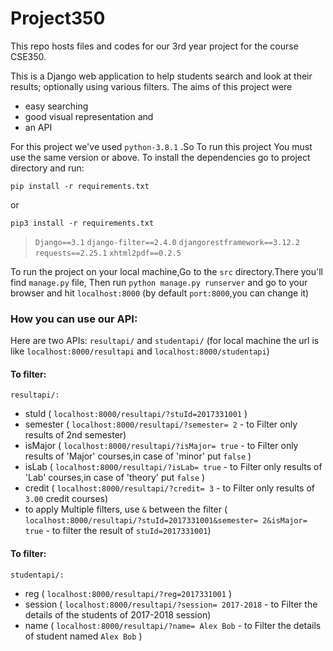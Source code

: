 <h1> Project350 </h1>
  This repo hosts files and codes for our 3rd year project for the course CSE350.

  This is a Django web application to help students search and look at their results; optionally using various filters. 
  The aims of this project were 

  - easy searching
  - good visual representation and
  - an API

  For this project we've used `python-3.8.1` .So To run this project You must use the same version or above.
  To install the dependencies go to project directory and run:

  `pip install -r requirements.txt`

  or
 
  `pip3 install -r requirements.txt`

  > `Django==3.1`
  > `django-filter==2.4.0`
  > `djangorestframework==3.12.2`
  > `requests==2.25.1`
  > `xhtml2pdf==0.2.5`

  To run the project on your local machine,Go to the `src` directory.There you'll find `manage.py` file,
  Then run `python manage.py runserver` and go to your browser and hit `localhost:8000` (by default `port:8000`,you can change it)
  
  <h3> How you can use our API:</h3>
  
  Here are two APIs: `resultapi/` and `studentapi/` (for local machine the url is like `localhost:8000/resultapi` and `localhost:8000/studentapi`)
  
  <h4>To filter:</h4>
  
    resultapi/:
  - stuId ( `localhost:8000/resultapi/?stuId=2017331001` )
  - semester ( `localhost:8000/resultapi/?semester= 2` - to Filter only results of 2nd semester)
  - isMajor ( `localhost:8000/resultapi/?isMajor= true` - to Filter only results of 'Major' courses,in case of 'minor' put `false` )
  - isLab ( `localhost:8000/resultapi/?isLab= true` - to Filter only results of 'Lab' courses,in case of 'theory' put `false` )
  - credit ( `localhost:8000/resultapi/?credit= 3` - to Filter only results of `3.00` credit courses)
  - to apply Multiple filters, use `&` between the filter ( `localhost:8000/resultapi/?stuId=2017331001&semester= 2&isMajor= true` - to filter the result of `stuId=2017331001`)

  <h4>To filter:</h4>

    studentapi/:
  - reg ( `localhost:8000/resultapi/?reg=2017331001` )
  - session ( `localhost:8000/resultapi/?session= 2017-2018` - to Filter the details of the students of 2017-2018 session)
  - name ( `localhost:8000/resultapi/?name= Alex Bob` - to Filter the details of student named `Alex Bob` )
